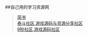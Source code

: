 ##自己用的学习资源网
>[简书](http://www.jianshu.com)  
>[泰斗社区,游戏源码与资源分享社区](http://www.taidous.com)  
>[ 9秒社区,游戏源码社区](http://www.9miao.com)   


